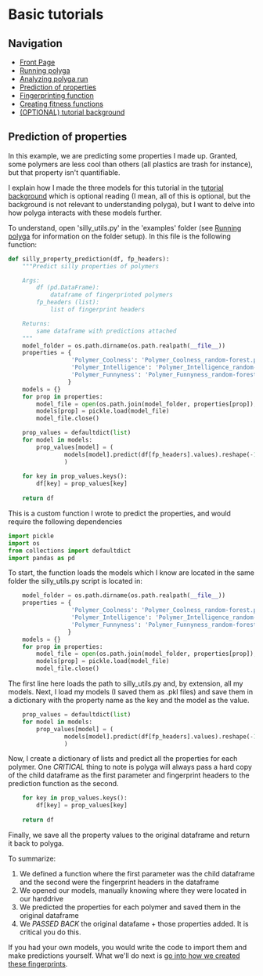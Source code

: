 # Basic tutorials
## Navigation
- [Front Page](../../README.md)
- [Running polyga](basic.md)
- [Analyzing polyga run](analyzing.md) 
- [Prediction of properties](predict.md)
- [Fingerprinting function](fingerprinting.md)
- [Creating fitness functions](fitness.md)
- [(OPTIONAL) tutorial background](background.md)

## Prediction of properties
In this example, we are predicting some properties I made up. Granted, some
polymers are less cool than others (all plastics are trash for instance), but
that property isn't quantifiable.

I explain how I made the three models for this tutorial in the 
[tutorial background](background.md) which is optional reading (I mean, all of
this is optional, but the background is not relevant to understanding polyga), 
but I want to delve into how polyga interacts with these models further.

To understand, open 'silly\_utils.py' in the 'examples' folder (see
[Running polyga](basic.md) for information on the folder setup). In this file
is the following function:
```Python
def silly_property_prediction(df, fp_headers):
    """Predict silly properties of polymers

    Args:
        df (pd.DataFrame):
            dataframe of fingerprinted polymers
        fp_headers (list):
            list of fingerprint headers

    Returns:
        same dataframe with predictions attached
    """
    model_folder = os.path.dirname(os.path.realpath(__file__))
    properties = {
                  'Polymer_Coolness': 'Polymer_Coolness_random-forest.pkl',
                  'Polymer_Intelligence': 'Polymer_Intelligence_random-forest.pkl',
                  'Polymer_Funnyness': 'Polymer_Funnyness_random-forest.pkl'
                 }
    models = {}
    for prop in properties:
        model_file = open(os.path.join(model_folder, properties[prop]), 'rb')
        models[prop] = pickle.load(model_file)
        model_file.close()

    prop_values = defaultdict(list)
    for model in models:
        prop_values[model] = (
                models[model].predict(df[fp_headers].values).reshape(-1)
                )
    
    for key in prop_values.keys():
        df[key] = prop_values[key]
    
    return df
```

This is a custom function I wrote to predict the properties, and would require
the following dependencies
```Python
import pickle
import os
from collections import defaultdict
import pandas as pd
```

To start, the function loads the models which I know are located in the same 
folder the silly\_utils.py script is located in:
```Python
    model_folder = os.path.dirname(os.path.realpath(__file__))
    properties = {
                  'Polymer_Coolness': 'Polymer_Coolness_random-forest.pkl',
                  'Polymer_Intelligence': 'Polymer_Intelligence_random-forest.pkl',
                  'Polymer_Funnyness': 'Polymer_Funnyness_random-forest.pkl'
                 }
    models = {}
    for prop in properties:
        model_file = open(os.path.join(model_folder, properties[prop]), 'rb')
        models[prop] = pickle.load(model_file)
        model_file.close()
```
The first line here loads the path to silly\_utils.py and, by extension, all
my models. Next, I load my models (I saved them as .pkl files) and save them
in a dictionary with the property name as the key and the model as the value.

```Python
    prop_values = defaultdict(list)
    for model in models:
        prop_values[model] = (
                models[model].predict(df[fp_headers].values).reshape(-1)
                )
```

Now, I create a dictionary of lists and predict all the properties for each
polymer. One *CRITICAL* thing to note is polyga will always pass a hard copy of
the child dataframe as the first parameter and fingerprint headers to the 
prediction function as the second.

```Python
    for key in prop_values.keys():
        df[key] = prop_values[key]
    
    return df
```
Finally, we save all the property values to the original dataframe and
return it back to polyga.

To summarize:
1. We defined a function where the first parameter was the child dataframe and
the second were the fingerprint headers in the dataframe
2. We opened our models, manually knowing where they were located in our
harddrive
3. We predicted the properties for each polymer and saved them in the original
dataframe
4. We *PASSED BACK* the original datafame + those properties added. It is 
critical you do this.

If you had your own models, you would write the code to import them and
make predictions yourself. What we'll do next is [go into how we created these
fingerprints](fingerprinting.md).
